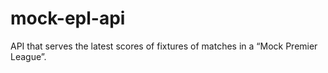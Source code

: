# mock-epl-api
API that serves the latest scores of fixtures of matches in a “Mock Premier League”.
